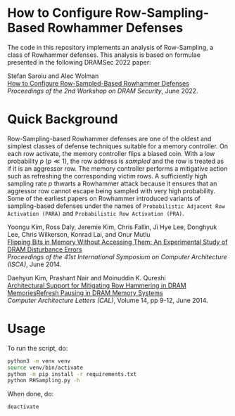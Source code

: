 # How to Configure Row-Sampling-Based Rowhammer Defenses

The code in this repository implements an analysis of Row-Sampling, a class of Rowhammer defenses. This analysis is 
based on formulae presented in the following DRAMSec 2022 paper:

Stefan Saroiu and Alec Wolman\
[How to Configure Row-Sampled-Based Rowhammer Defenses](https://stefan.t8k2.com/publications/dramsec/2022/rhsampling.pdf)\
<em>Proceedings of the 2nd Workshop on DRAM Security</em>, June 2022.

# Quick Background

Row-Sampling-based Rowhammer defenses are one of the oldest and simplest classes of defense
techniques suitable for a memory controller. On each row activate, the memory
controller flips a biased coin. With a low probability $p$ ($p\ll1$), the row
address is *sampled* and the row is treated as if it is an aggressor row.
The memory controller performs a mitigative action such as refreshing the
corresponding victim rows. A sufficiently high sampling rate $p$ thwarts a Rowhammer
attack because it ensures that an aggressor row cannot escape being sampled with
very high probability.  Some of the earliest papers on Rowhammer introduced variants
of sampling-based defenses under the names of ``Probabilistic Adjacent Row Activation (PARA)``
and ``Probabilistic Row Activation (PRA)``.

Yoongu Kim, Ross Daly, Jeremie Kim, Chris Fallin, Ji Hye Lee, Donghyuk Lee, Chris Wilkerson, Konrad Lai, and Onur Mutlu\
[Flipping Bits in Memory Without Accessing Them: An Experimental Study of DRAM Disturbance Errors](https://people.inf.ethz.ch/omutlu/pub/dram-row-hammer_isca14.pdf)\
<em>Proceedings of the 41st International Symposium on Computer Architecture (ISCA)</em>, June 2014.

Daehyun Kim, Prashant Nair and Moinuddin K. Qureshi\
[Architectural Support for Mitigating Row Hammering in DRAM MemoriesRefresh Pausing in DRAM Memory Systems](http://memlab.ce.gatech.edu/papers/CAL_2014_1.pdf)\
<em>Computer Architecture Letters (CAL)</em>, Volume 14, pp 9-12, June 2014.

# Usage

To run the script, do:

```sh
python3 -m venv venv
source venv/bin/activate
python -m pip install -r requirements.txt
python RHSampling.py -h
```

When done, do:
```sh
deactivate
```
